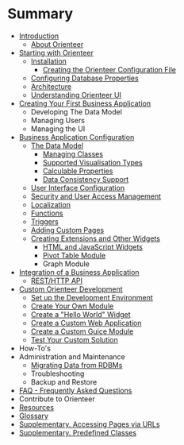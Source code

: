 # Summary

* [Introduction](README.md)
   * [About Orienteer](about_orienteer.md)
* [Starting with Orienteer](getting_started.md)
   * [Installation](installation.md)
       * [Creating the Orienteer Configuration File](editing_the_orienteer_configuration_file.md)
   * [Configuring Database Properties](creating_a_database_and_configuring_its_properties.md)
   * [Architecture](architecture.md)
   * [Understanding Orienteer UI](understanding_orienteer_ui.md)
* [Creating Your First Business Application](creating_your_first_business_application.md)
  * Developing The Data Model
  * Managing Users
  * Managing the UI
* [Business Application Configuration](business_application_configuration.md)
   * [The Data Model](creating_and_managing_the_data_model.md)
       * [Managing Classes](initial_data_model_configuration.md)
       * [Supported Visualisation Types](supplementary_supported_visualisation_types.md)
       * [Calculable Properties](adding_calculable_properties.md)
       * [Data Consistency Support](data_consistency_support.md)
   * [User Interface Configuration](user_interface_configuration.md)
   * [Security and User Access Management](managing_users.md)
   * [Localization](localization.md)
   * [Functions](functions.md)
   * [Triggers](triggers.md)
   * [Adding Custom Pages](adding_custom_pages.md)
   * [Creating Extensions and Other Widgets](creating_extensions_and_other_widgets.md)
       * [HTML and JavaScript Widgets](adding_html_and_javascript_widgets.md)
       * [Pivot Table Module](pivot_table_module.md)
       * Graph Module
* [Integration of a Business Application](integration_of_a_business_application.md)
   * [REST/HTTP API](resthttp_api.md)
* [Custom Orienteer Development](custom_orienteer_development.md)
   * [Set up the Development Environment](the_setup_of_development_environment.md)
   * [Create Your Own Module](create_your_own_module.md)
   * [Create a "Hello World" Widget](create_a_hello_world_widget.md)
   * [Create a Custom Web Application](create_a_custom_web_application.md)
   * [Create a Custom Guice Module](creating_your_custom_guice_module.md)
   * [Test Your Custom Solution](testing_your_solution.md)
* How-To's
* Administration and Maintenance
   * [Migrating Data from RDBMs](migrating_data_from_rdbms.md)
   * Troubleshooting
   * Backup and Restore
* [FAQ - Frequently Asked Questions](faq.md)
* Contribute to Orienteer
* [Resources](resources.md)
* [Glossary](GLOSSARY.md)
* [Supplementary. Accessing Pages via URLs](special_urls.md)
* [Supplementary. Predefined Classes](supplementary_predefined_classes.md)


